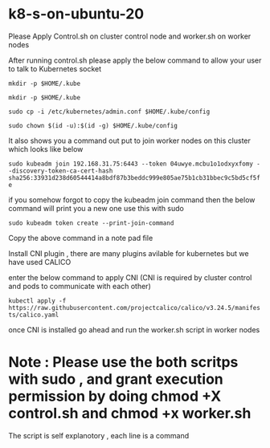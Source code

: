 # k8-s-on-ubuntu-20


Please Apply Control.sh on cluster control node and worker.sh on worker nodes 

After running control.sh please apply the below command to allow your user to talk to Kubernetes socket 

```
mkdir -p $HOME/.kube
```

```
mkdir -p $HOME/.kube
```

```
sudo cp -i /etc/kubernetes/admin.conf $HOME/.kube/config
```

`sudo chown $(id -u):$(id -g) $HOME/.kube/config`


It also shows you a command out put to join worker nodes on this cluster which looks like below 

`sudo kubeadm join 192.168.31.75:6443 --token 04uwye.mcbu1o1odxyxfomy --discovery-token-ca-cert-hash sha256:33931d238d60544414a8bdf87b3beddc999e805ae75b1cb31bbec9c5bd5cf5fe`

if you somehow forgot to copy the kubeadm join command then the below command will print you a new one  use this with sudo 

```
sudo kubeadm token create --print-join-command
```

Copy the above command in a note pad file 

Install CNI plugin , there are many plugins avilable for kubernetes but we have used CALICO 

enter the below command to apply CNI (CNI is required by cluster control and pods to communicate with each other)

`kubectl apply -f https://raw.githubusercontent.com/projectcalico/calico/v3.24.5/manifests/calico.yaml`


once CNI is installed go ahead and run the worker.sh script in worker nodes 

# Note : Please use the both scritps with sudo ,  and grant execution permission by doing chmod +X control.sh and chmod +x worker.sh 


The script is self explanotory , each line is a command 
